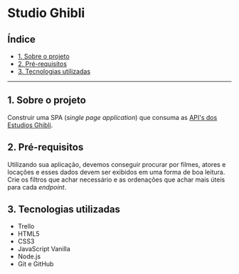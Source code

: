 # Studio Ghibli

## Índice

- [1. Sobre o projeto](#1-Sobre-o-projeto)
- [2. Pré-requisitos](#2-Pré-requisitos)
- [3. Tecnologias utilizadas](#3-tecnologias-utilizadas)

---

## 1. Sobre o projeto

Construir uma SPA (_single page application_) que consuma as [API's dos Estudios Ghibli](https://ghibliapi.herokuapp.com/).


## 2. Pré-requisitos

Utilizando sua aplicação, devemos conseguir procurar por filmes, atores e locações e esses dados devem ser exibidos em uma forma de boa leitura.
Crie os filtros que achar necessário e as ordenações que achar mais úteis para cada _endpoint_.

 
## 3. Tecnologias utilizadas

- Trello
- HTML5
- CSS3
- JavaScript Vanilla
- Node.js
- Git e GitHub
